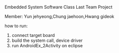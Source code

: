 Embedded System Software Class Last Team Project

Member: Yun jehyeong,Chung jaehoon,Hwang gideok

how to run:
1. connect target board
2. build the system call, device driver
3. run AndroidEx_2Activity on eclipse
